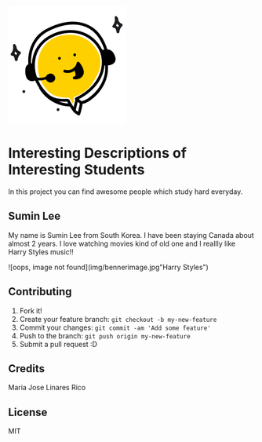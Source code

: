 ![oops, image not found](img/yellow_icon.png "Yellow Icon")


# Interesting Descriptions of Interesting Students

In this project you can find awesome people which study hard everyday.

## Sumin Lee
 

My name is Sumin Lee from South Korea. I have been staying Canada about almost 2 years. I love watching movies kind of old one and I reallly like Harry Styles music!!

![oops, image not found](img/bennerimage.jpg"Harry Styles")


## Contributing

1. Fork it!
2. Create your feature branch: `git checkout -b my-new-feature`
3. Commit your changes: `git commit -am 'Add some feature'`
4. Push to the branch: `git push origin my-new-feature`
5. Submit a pull request :D


## Credits
Maria Jose Linares Rico


## License

MIT
